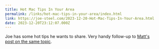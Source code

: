 ```yaml
---
title: Hot Mac Tips In Your Area
permalink: /links/hot-mac-tips-in-your-area/index.html
link: https://joe-steel.com/2023-12-20-Hot-Mac-Tips-In-Your-Area.html
date: 2023-12-20T23:12:07.000Z
---
```


Joe has some hot tips he wants to share. Very handy follow-up to [Matt's post on the same topic](https://birchtree.me/blog/my-favorite/).
